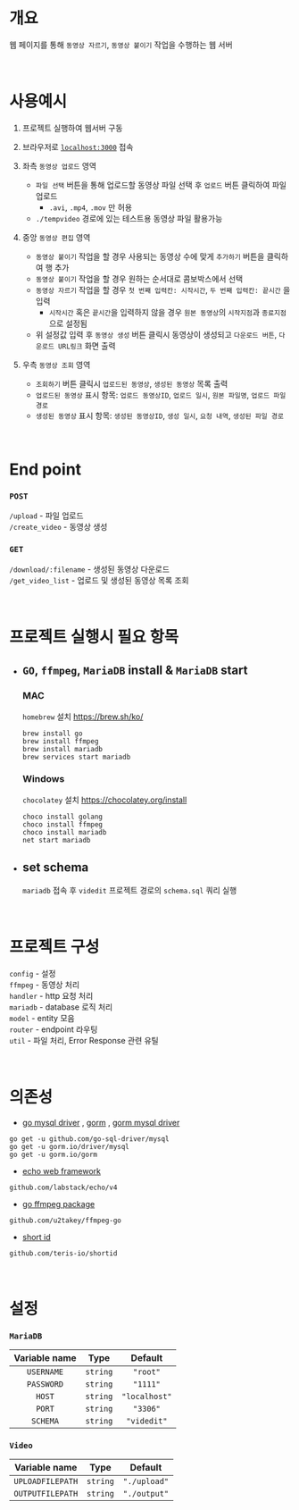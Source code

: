# 개요

웹 페이지를 통해 `동영상 자르기`, `동영상 붙이기` 작업을 수행하는 웹 서버

<br>

# 사용예시

1. 프로젝트 실행하여 웹서버 구동
2. 브라우저로 [`localhost:3000`](http://localhost:3000) 접속
3. 좌측 `동영상 업로드` 영역

   -  `파일 선택` 버튼을 통해 업로드할 동영상 파일 선택 후 `업로드` 버튼 클릭하여 파일 업로드
      -  `.avi`, `.mp4`, `.mov` 만 허용
   -  `./tempvideo` 경로에 있는 테스트용 동영상 파일 활용가능

4. 중앙 `동영상 편집` 영역

   -  `동영상 붙이기` 작업을 할 경우 사용되는 동영상 수에 맞게 `추가하기` 버튼을 클릭하여 행 추가
   -  `동영상 붙이기` 작업을 할 경우 원하는 순서대로 콤보박스에서 선택
   -  `동영상 자르기` 작업을 할 경우 `첫 번째 입력칸: 시작시간`, `두 번째 입력칸: 끝시간` 을 입력
      -  `시작시간` 혹은 `끝시간`을 입력하지 않을 경우 `원본 동영상`의 `시작지점`과 `종료지점`으로 설정됨
   -  위 설정값 입력 후 `동영상 생성` 버튼 클릭시 동영상이 생성되고 `다운로드 버튼`, `다운로드 URL링크` 화면 출력

5. 우측 `동영상 조회` 영역

   -  `조회하기` 버튼 클릭시 `업로드된 동영상`, `생성된 동영상` 목록 출력
   -  `업로드된 동영상` 표시 항목: `업로드 동영상ID`, `업로드 일시`, `원본 파일명`, `업로드 파일 경로`
   -  `생성된 동영상` 표시 항목: `생성된 동영상ID`, `생성 일시`, `요청 내역`, `생성된 파일 경로`

<br>

# End point

### `POST`

`/upload` - 파일 업로드  
`/create_video` - 동영상 생성

### `GET`

`/download/:filename` - 생성된 동영상 다운로드  
`/get_video_list` - 업로드 및 생성된 동영상 목록 조회

<br>

# 프로젝트 실행시 필요 항목

-  ## `GO`, `ffmpeg`, `MariaDB` install & `MariaDB` start

   ### MAC

   `homebrew` 설치 https://brew.sh/ko/

   ```shell
   brew install go
   brew install ffmpeg
   brew install mariadb
   brew services start mariadb
   ```

   ### Windows

   `chocolatey` 설치 https://chocolatey.org/install

   ```shell
   choco install golang
   choco install ffmpeg
   choco install mariadb
   net start mariadb

   ```

-  ## set schema

   `mariadb` 접속 후 `videdit` 프로젝트 경로의 `schema.sql` 쿼리 실행

<br>

# 프로젝트 구성

`config` - 설정  
`ffmpeg` - 동영상 처리  
`handler` - http 요청 처리  
`mariadb` - database 로직 처리  
`model` - entity 모음  
`router` - endpoint 라우팅  
`util` - 파일 처리, Error Response 관련 유틸

<br>

# 의존성

-  [go mysql driver](https://github.com/go-sql-driver/mysql) , [gorm](https://gorm.io/) , [gorm mysql driver](https://github.com/go-gorm/mysql)

```shell
go get -u github.com/go-sql-driver/mysql
go get -u gorm.io/driver/mysql
go get -u gorm.io/gorm
```

-  [echo web framework](https://github.com/labstack/echo)

```shell
github.com/labstack/echo/v4
```

-  [go ffmpeg package](https://github.com/u2takey/ffmpeg-go)

```shell
github.com/u2takey/ffmpeg-go
```

-  [short id](https://github.com/teris-io/shortid)

```shell
github.com/teris-io/shortid
```

<br>

# 설정

### `MariaDB`

| **Variable name** | **Type** |  **Default**  |
| :---------------: | :------: | :-----------: |
|    `USERNAME`     | `string` |   `"root"`    |
|    `PASSWORD`     | `string` |   `"1111"`    |
|      `HOST`       | `string` | `"localhost"` |
|      `PORT`       | `string` |   `"3306"`    |
|     `SCHEMA`      | `string` |  `"videdit"`  |

### `Video`

| **Variable name** | **Type** | **Default**  |
| :---------------: | :------: | :----------: |
| `UPLOADFILEPATH`  | `string` | `"./upload"` |
| `OUTPUTFILEPATH`  | `string` | `"./output"` |

